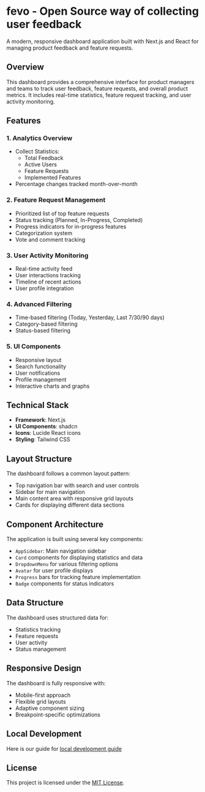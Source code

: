 # fevo - Open Source way of collecting user feedback

A modern, responsive dashboard application built with Next.js and React for managing product feedback and feature requests.

## Overview

This dashboard provides a comprehensive interface for product managers and teams to track user feedback, feature requests, and overall product metrics. It includes real-time statistics, feature request tracking, and user activity monitoring.

## Features

### 1. Analytics Overview
- Collect Statistics:
  - Total Feedback
  - Active Users
  - Feature Requests
  - Implemented Features
- Percentage changes tracked month-over-month

### 2. Feature Request Management
- Prioritized list of top feature requests
- Status tracking (Planned, In-Progress, Completed)
- Progress indicators for in-progress features
- Categorization system
- Vote and comment tracking

### 3. User Activity Monitoring
- Real-time activity feed
- User interactions tracking
- Timeline of recent actions
- User profile integration

### 4. Advanced Filtering
- Time-based filtering (Today, Yesterday, Last 7/30/90 days)
- Category-based filtering
- Status-based filtering

### 5. UI Components
- Responsive layout
- Search functionality
- User notifications
- Profile management
- Interactive charts and graphs

## Technical Stack

- **Framework**: Next.js
- **UI Components**: shadcn
- **Icons**: Lucide React icons
- **Styling**: Tailwind CSS

## Layout Structure

The dashboard follows a common layout pattern:
- Top navigation bar with search and user controls
- Sidebar for main navigation
- Main content area with responsive grid layouts
- Cards for displaying different data sections

## Component Architecture

The application is built using several key components:
- `AppSidebar`: Main navigation sidebar
- `Card` components for displaying statistics and data
- `DropdownMenu` for various filtering options
- `Avatar` for user profile displays
- `Progress` bars for tracking feature implementation
- `Badge` components for status indicators

## Data Structure

The dashboard uses structured data for:
- Statistics tracking
- Feature requests
- User activity
- Status management

## Responsive Design

The dashboard is fully responsive with:
- Mobile-first approach
- Flexible grid layouts
- Adaptive component sizing
- Breakpoint-specific optimizations

## Local Development

Here is our guide for [local development guide](.github/CONTRIBUTING.md)

## License

This project is licensed under the [MIT License](https://github.com/getfevo/fevo?tab=MIT-1-ov-file).
